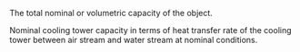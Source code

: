 The total nominal or volumetric capacity of the object.

Nominal cooling tower capacity in terms of heat transfer rate of the cooling tower between air stream and water stream at nominal conditions.
